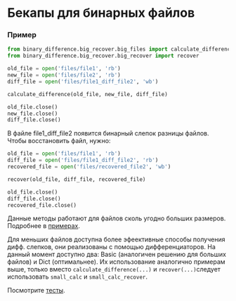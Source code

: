# Бекапы для бинарных файлов

### Пример

```python
from binary_difference.big_recover.big_files import calculate_difference
from binary_difference.big_recover.big_recover import recover

old_file = open('files/file1', 'rb')
new_file = open('files/file2', 'rb')
diff_file = open('files/file1_diff_file2', 'wb')

calculate_difference(old_file, new_file, diff_file)

old_file.close()
new_file.close()
diff_file.close()
```
В файле file1_diff_file2 появится бинарный слепок разницы файлов.
Чтобы восстановить файл, нужно:
```python
old_file = open('files/file1', 'rb')
diff_file = open('files/file1_diff_file2', 'rb')
recovered_file = open('files/recovered_file2', 'wb')

recover(old_file, diff_file, recovered_file)

old_file.close()
diff_file.close()
recovered_file.close()
```

Данные методы работают для файлов сколь угодно больших размеров.
Подробнее в [примерах](/examples/basics.py).

Для меньших файлов доступна более эфеективные способы получения дифф. слепков, они реализованы с помощью дифференциаторов.
На данный момент доступно два: Basic (аналогичен решению для больших файлов) и Dict (оптимальнее).
Их использование аналогично примерам выше, только вместо `calculate_difference(...)` и `recover(...)`следует использовать
`small_calc` и `small_calc_recover`.

Посмотрите [тесты](/tests/).